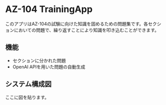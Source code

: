 # AZ-104 TrainingApp

このアプリはAZ-104の試験に向けた知識を固めるための問題集です。各セクションにおいての問題で、繰り返すことにより知識を叩き込むことができます。

## 機能
- セクションに分かれた問題
- OpenAI APIを用いた問題の自動生成

## システム構成図
ここに図を貼ります。
